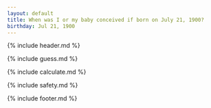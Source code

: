 ```yaml
---
layout: default
title: When was I or my baby conceived if born on July 21, 1900?
birthday: Jul 21, 1900
---
```


{% include header.md %}

{% include guess.md %}

{% include calculate.md %}

{% include safety.md %}

{% include footer.md %}



